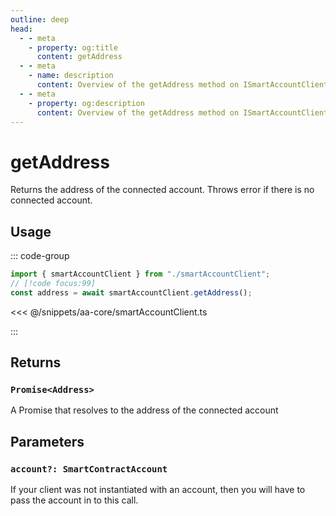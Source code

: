 ```yaml
---
outline: deep
head:
  - - meta
    - property: og:title
      content: getAddress
  - - meta
    - name: description
      content: Overview of the getAddress method on ISmartAccountClient
  - - meta
    - property: og:description
      content: Overview of the getAddress method on ISmartAccountClient
---
```


# getAddress

Returns the address of the connected account. Throws error if there is no connected account.

## Usage

::: code-group

```ts [example.ts]
import { smartAccountClient } from "./smartAccountClient";
// [!code focus:99]
const address = await smartAccountClient.getAddress();
```

<<< @/snippets/aa-core/smartAccountClient.ts

:::

## Returns

### `Promise<Address>`

A Promise that resolves to the address of the connected account

## Parameters

### `account?: SmartContractAccount`

If your client was not instantiated with an account, then you will have to pass the account in to this call.
